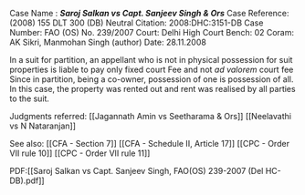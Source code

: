 Case Name : ***Saroj Salkan vs Capt. Sanjeev Singh & Ors***
Case Reference: (2008) 155 DLT 300 (DB)
Neutral Citation: 2008:DHC:3151-DB
Case Number: FAO (OS) No. 239/2007
Court: Delhi High Court
Bench: 02
Coram: AK Sikri, Manmohan Singh (author)
Date: 28.11.2008

In a suit for partition, an appellant who is not in physical possession for suit properties is liable to pay only fixed court Fee and not *ad valorem* court fee
Since in partition, being a co-owner, possession of one is possession of all.
In this case, the property was rented out and rent was realised by all parties to the suit.


Judgments referred:
[[Jagannath Amin vs Seetharama & Ors]]
[[Neelavathi vs N Nataranjan]]


See also:
[[CFA - Section 7]]
[[CFA -  Schedule II, Article 17]]
[[CPC - Order VII rule 10]]
[[CPC - Order VII rule 11]]

PDF:[[Saroj Salkan vs Capt. Sanjeev Singh, FAO(OS) 239-2007 (Del HC-DB).pdf]]
